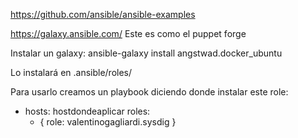 https://github.com/ansible/ansible-examples

https://galaxy.ansible.com/
Este es como el puppet forge


Instalar un galaxy:
ansible-galaxy install angstwad.docker_ubuntu

Lo instalará en .ansible/roles/


Para usarlo creamos un playbook diciendo donde instalar este role:

- hosts: hostdondeaplicar
  roles:
     - { role: valentinogagliardi.sysdig }
